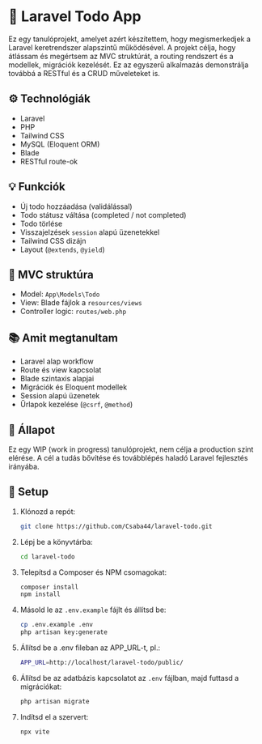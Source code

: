 # 📝 Laravel Todo App

Ez egy tanulóprojekt, amelyet azért készítettem, hogy megismerkedjek a Laravel keretrendszer alapszintű működésével. A projekt célja, hogy átlássam és megértsem az MVC struktúrát, a routing rendszert és a modellek, migrációk kezelését. Ez az egyszerű alkalmazás demonstrálja továbbá a RESTful és a CRUD műveleteket is.

## ⚙️ Technológiák
- Laravel
- PHP
- Tailwind CSS
- MySQL (Eloquent ORM)
- Blade
- RESTful route-ok

## 💡 Funkciók
- Új todo hozzáadása (validálással)
- Todo státusz váltása (completed / not completed)
- Todo törlése
- Visszajelzések `session` alapú üzenetekkel
- Tailwind CSS dizájn
- Layout (`@extends`, `@yield`)

## 📁 MVC struktúra
- Model: `App\Models\Todo`
- View: Blade fájlok a `resources/views`
- Controller logic: `routes/web.php`

## 📚 Amit megtanultam
- Laravel alap workflow
- Route és view kapcsolat
- Blade szintaxis alapjai
- Migrációk és Eloquent modellek
- Session alapú üzenetek
- Űrlapok kezelése (`@csrf`, `@method`)

## 🚧 Állapot
Ez egy WIP (work in progress) tanulóprojekt, nem célja a production szint elérése. A cél a tudás bővítése és továbblépés haladó Laravel fejlesztés irányába.

## 🚀 Setup

1. Klónozd a repót:
   ```bash
   git clone https://github.com/Csaba44/laravel-todo.git
   ```

2. Lépj be a könyvtárba:
   ```bash
   cd laravel-todo
   ```

3. Telepítsd a Composer és NPM csomagokat:
   ```bash
   composer install
   npm install
   ```

4. Másold le az `.env.example` fájlt és állítsd be:
   ```bash
   cp .env.example .env
   php artisan key:generate
   ```
5. Állítsd be a .env fileban az APP_URL-t, pl.:
    ```bash
   APP_URL=http://localhost/laravel-todo/public/
   ```

6. Állítsd be az adatbázis kapcsolatot az `.env` fájlban, majd futtasd a migrációkat:
   ```bash
   php artisan migrate
   ```

7. Indítsd el a szervert:
   ```bash
   npx vite
   ```
